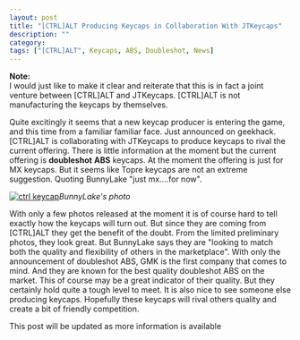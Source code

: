 ```yaml
---
layout: post
title: "[CTRL]ALT Producing Keycaps in Collaboration With JTKeycaps"
description: ""
category: 
tags: ["[CTRL]ALT", Keycaps, ABS, Doubleshot, News]
---
```

**Note:**  
I would just like to make it clear and reiterate that this is in fact a joint venture between [CTRL]ALT and JTKeycaps. [CTRL]ALT is not manufacturing the keycaps by themselves.

Quite excitingly it seems that a new keycap producer is entering the game, and this time from a familiar familiar face. Just announced on geekhack. [CTRL]ALT is collaborating with JTKeycaps to produce keycaps to rival the current offering. There is little information at the moment but the current offering is **doubleshot** **ABS** keycaps. At the moment the offering is just for MX keycaps. But it seems like Topre keycaps are not an extreme suggestion. Quoting BunnyLake "just mx....for now".

[![ctrl keycap](http://i.imgur.com/0OeVdLH.jpg)](https://geekhack.org/index.php?topic=70659.0)*BunnyLake's photo*  

With only a few photos released at the moment it is of course hard to tell exactly how the keycaps will turn out. But since they are coming from [CTRL]ALT they get the benefit of the doubt.   From the limited preliminary photos, they look great. But BunnyLake says they are "looking to match both the quality and flexibility of others in the marketplace". With only the announcement of doubleshot ABS, GMK is the first company that comes to mind. And they are known for the best quality doubleshot ABS on the market. This of course may be a great indicator of their quality. But they certainly hold quite a tough level to meet.
It is also nice to see someone else producing keycaps. Hopefully these keycaps will rival others quality and create a bit of friendly competition. 
 
This post will be updated as more information is available
